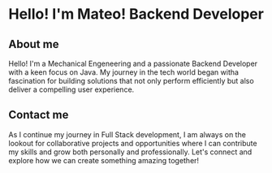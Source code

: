 # Hello! I'm Mateo! Backend Developer

## About me
Hello! I'm a Mechanical Engeneering and a passionate Backend Developer with a keen focus on Java. My journey in the tech world began witha  fascination for building solutions that not only perform efficiently but also deliver a compelling user experience.

## Contact me
As I continue my journey in Full Stack development, I am always on the lookout for collaborative projects and opportunities where I can contribute my skills and grow both personally and professionally. Let's connect and explore how we can create something amazing together!